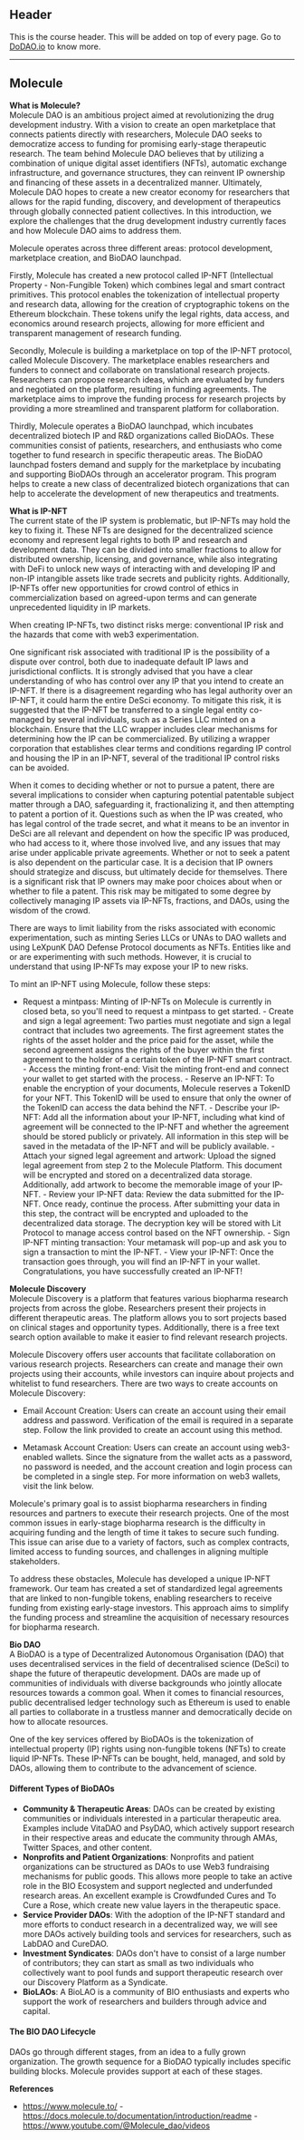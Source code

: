 ## Header
This is the course header. This will be added on top of every page. Go to [DoDAO.io](https://www.dodao.io) to know more.

 ---
 
 ## Molecule
 
 **What is Molecule?**        
Molecule DAO is an ambitious project aimed at revolutionizing the drug development industry. With a vision to create an open marketplace that connects patients directly with researchers, Molecule DAO seeks to democratize access to funding for promising early-stage therapeutic research. The team behind Molecule DAO believes that by utilizing a combination of unique digital asset identifiers (NFTs), automatic exchange infrastructure, and governance structures, they can reinvent IP ownership and financing of these assets in a decentralized manner. Ultimately, Molecule DAO hopes to create a new creator economy for researchers that allows for the rapid funding, discovery, and development of therapeutics through globally connected patient collectives. In this introduction, we explore the challenges that the drug development industry currently faces and how Molecule DAO aims to address them.

Molecule operates across three different areas: protocol development, marketplace creation, and BioDAO launchpad.

Firstly, Molecule has created a new protocol called IP-NFT (Intellectual Property - Non-Fungible Token) which combines legal and smart contract primitives. This protocol enables the tokenization of intellectual property and research data, allowing for the creation of cryptographic tokens on the Ethereum blockchain. These tokens unify the legal rights, data access, and economics around research projects, allowing for more efficient and transparent management of research funding.

Secondly, Molecule is building a marketplace on top of the IP-NFT protocol, called Molecule Discovery. The marketplace enables researchers and funders to connect and collaborate on translational research projects. Researchers can propose research ideas, which are evaluated by funders and negotiated on the platform, resulting in funding agreements. The marketplace aims to improve the funding process for research projects by providing a more streamlined and transparent platform for collaboration.

Thirdly, Molecule operates a BioDAO launchpad, which incubates decentralized biotech IP and R&D organizations called BioDAOs. These communities consist of patients, researchers, and enthusiasts who come together to fund research in specific therapeutic areas. The BioDAO launchpad fosters demand and supply for the marketplace by incubating and supporting BioDAOs through an accelerator program. This program helps to create a new class of decentralized biotech organizations that can help to accelerate the development of new therapeutics and treatments.
 
 **What is IP-NFT**        
The current state of the IP system is problematic, but IP-NFTs may hold the key to fixing it. These NFTs are designed for the decentralized science economy and represent legal rights to both IP and research and development data. They can be divided into smaller fractions to allow for distributed ownership, licensing, and governance, while also integrating with DeFi to unlock new ways of interacting with and developing IP and non-IP intangible assets like trade secrets and publicity rights. Additionally, IP-NFTs offer new opportunities for crowd control of ethics in commercialization based on agreed-upon terms and can generate unprecedented liquidity in IP markets.

When creating IP-NFTs, two distinct risks merge: conventional IP risk and the hazards that come with web3 experimentation.

One significant risk associated with traditional IP is the possibility of a dispute over control, both due to inadequate default IP laws and jurisdictional conflicts. It is strongly advised that you have a clear understanding of who has control over any IP that you intend to create an IP-NFT. If there is a disagreement regarding who has legal authority over an IP-NFT, it could harm the entire DeSci economy. To mitigate this risk, it is suggested that the IP-NFT be transferred to a single legal entity co-managed by several individuals, such as a Series LLC minted on a blockchain. Ensure that the LLC wrapper includes clear mechanisms for determining how the IP can be commercialized. By utilizing a wrapper corporation that establishes clear terms and conditions regarding IP control and housing the IP in an IP-NFT, several of the traditional IP control risks can be avoided.

When it comes to deciding whether or not to pursue a patent, there are several implications to consider when capturing potential patentable subject matter through a DAO, safeguarding it, fractionalizing it, and then attempting to patent a portion of it. Questions such as when the IP was created, who has legal control of the trade secret, and what it means to be an inventor in DeSci are all relevant and dependent on how the specific IP was produced, who had access to it, where those involved live, and any issues that may arise under applicable private agreements. Whether or not to seek a patent is also dependent on the particular case. It is a decision that IP owners should strategize and discuss, but ultimately decide for themselves. There is a significant risk that IP owners may make poor choices about when or whether to file a patent. This risk may be mitigated to some degree by collectively managing IP assets via IP-NFTs, fractions, and DAOs, using the wisdom of the crowd.

There are ways to limit liability from the risks associated with economic experimentation, such as minting Series LLCs or UNAs to DAO wallets and using LeXpunK DAO Defense Protocol documents as NFTs. Entities like and or are experimenting with such methods. However, it is crucial to understand that using IP-NFTs may expose your IP to new risks.

To mint an IP-NFT using Molecule, follow these steps:

- Request a mintpass: Minting of IP-NFTs on Molecule is currently in closed beta, so you'll need to request a mintpass to get started. - Create and sign a legal agreement: Two parties must negotiate and sign a legal contract that includes two agreements. The first agreement states the rights of the asset holder and the price paid for the asset, while the second agreement assigns the rights of the buyer within the first agreement to the holder of a certain token of the IP-NFT smart contract. - Access the minting front-end: Visit the minting front-end and connect your wallet to get started with the process. - Reserve an IP-NFT: To enable the encryption of your documents, Molecule reserves a TokenID for your NFT. This TokenID will be used to ensure that only the owner of the TokenID can access the data behind the NFT. - Describe your IP-NFT: Add all the information about your IP-NFT, including what kind of agreement will be connected to the IP-NFT and whether the agreement should be stored publicly or privately. All information in this step will be saved in the metadata of the IP-NFT and will be publicly available. - Attach your signed legal agreement and artwork: Upload the signed legal agreement from step 2 to the Molecule Platform. This document will be encrypted and stored on a decentralized data storage. Additionally, add artwork to become the memorable image of your IP-NFT. - Review your IP-NFT data: Review the data submitted for the IP-NFT. Once ready, continue the process. After submitting your data in this step, the contract will be encrypted and uploaded to the decentralized data storage. The decryption key will be stored with Lit Protocol to manage access control based on the NFT ownership. - Sign IP-NFT minting transaction: Your metamask will pop-up and ask you to sign a transaction to mint the IP-NFT. - View your IP-NFT: Once the transaction goes through, you will find an IP-NFT in your wallet. Congratulations, you have successfully created an IP-NFT!
 
 **Molecule Discovery**        
Molecule Discovery is a platform that features various biopharma research projects from across the globe. Researchers present their projects in different therapeutic areas. The platform allows you to sort projects based on clinical stages and opportunity types. Additionally, there is a free text search option available to make it easier to find relevant research projects.

Molecule Discovery offers user accounts that facilitate collaboration on various research projects. Researchers can create and manage their own projects using their accounts, while investors can inquire about projects and whitelist to fund researchers. There are two ways to create accounts on Molecule Discovery:

- Email Account Creation: Users can create an account using their email address and password. Verification of the email is required in a separate step. Follow the link provided to create an account using this method.

- Metamask Account Creation: Users can create an account using web3-enabled wallets. Since the signature from the wallet acts as a password, no password is needed, and the account creation and login process can be completed in a single step. For more information on web3 wallets, visit the link below.

Molecule's primary goal is to assist biopharma researchers in finding resources and partners to execute their research projects. One of the most common issues in early-stage biopharma research is the difficulty in acquiring funding and the length of time it takes to secure such funding. This issue can arise due to a variety of factors, such as complex contracts, limited access to funding sources, and challenges in aligning multiple stakeholders.

To address these obstacles, Molecule has developed a unique IP-NFT framework. Our team has created a set of standardized legal agreements that are linked to non-fungible tokens, enabling researchers to receive funding from existing early-stage investors. This approach aims to simplify the funding process and streamline the acquisition of necessary resources for biopharma research.
 
 **Bio DAO**        
A BioDAO is a type of Decentralized Autonomous Organisation (DAO) that uses decentralised services in the field of decentralised science (DeSci) to shape the future of therapeutic development. DAOs are made up of communities of individuals with diverse backgrounds who jointly allocate resources towards a common goal. When it comes to financial resources, public decentralised ledger technology such as Ethereum is used to enable all parties to collaborate in a trustless manner and democratically decide on how to allocate resources.

One of the key services offered by BioDAOs is the tokenization of intellectual property (IP) rights using non-fungible tokens (NFTs) to create liquid IP-NFTs. These IP-NFTs can be bought, held, managed, and sold by DAOs, allowing them to contribute to the advancement of science.

#### Different Types of BioDAOs
- **Community & Therapeutic Areas**: DAOs can be created by existing communities or individuals interested in a particular therapeutic area. Examples include VitaDAO and PsyDAO, which actively support research in their respective areas and educate the community through AMAs, Twitter Spaces, and other content.
- **Nonprofits and Patient Organizations**: Nonprofits and patient organizations can be structured as DAOs to use Web3 fundraising mechanisms for public goods. This allows more people to take an active role in the BIO Ecosystem and support neglected and underfunded research areas. An excellent example is Crowdfunded Cures and To Cure a Rose, which create new value layers in the therapeutic space.
- **Service Provider DAOs**: With the adoption of the IP-NFT standard and more efforts to conduct research in a decentralized way, we will see more DAOs actively building tools and services for researchers, such as LabDAO and CureDAO.
- **Investment Syndicates**: DAOs don't have to consist of a large number of contributors; they can start as small as two individuals who collectively want to pool funds and support therapeutic research over our Discovery Platform as a Syndicate.
- **BioLAOs**: A BioLAO is a community of BIO enthusiasts and experts who support the work of researchers and builders through advice and capital.

#### The BIO DAO Lifecycle
DAOs go through different stages, from an idea to a fully grown organization. The growth sequence for a BioDAO typically includes specific building blocks. Molecule provides support at each of these stages.
 
 **References**        
- https://www.molecule.to/ - https://docs.molecule.to/documentation/introduction/readme - https://www.youtube.com/@Molecule_dao/videos
 
 
